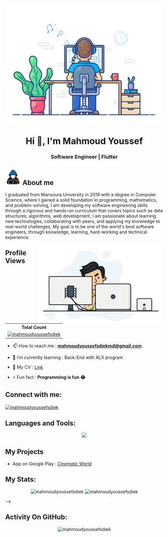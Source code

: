 ![MasterHead](https://github.com/MahmoudYoussefSdiek/MahmoudYoussefSdiek/blob/main/coding.gif)

<h1 align="center"> Hi 👋, I'm Mahmoud Youssef </h1>

<!-- <h1 align="center">
  Hi <img src="https://github.com/MahmoudYoussefSdiek/MahmoudYoussefSdiek/blob/main/wave.gif" width="30px" height="30px"/>, I'm Mahmoud Youssef
</h1> -->
<!-- "https://raw.githubusercontent.com/MartinHeinz/MartinHeinz/master/wave.gif" -->
<h3 align="center">Software Engineer | Flutter</h3>

## <picture><img src = "https://github.com/MahmoudYoussefSdiek/MahmoudYoussefSdiek/blob/main/Icons/about_me.gif" width = 50px></picture> About me
I graduated from Mansoura University in 2019 with a degree in Computer Science, where I gained a solid foundation in programming, mathematics, and problem-solving, I am developing my software engineering skills through a rigorous and hands-on curriculum that covers topics such as data structures, algorithms, web development, I am passionate about learning new technologies, collaborating with peers, and applying my knowledge to real-world challenges, 
My goal is to be one of the world's best software engineers, through knowledge, learning, hard-working and technical experience.


<img align="right" alt="Coding" width="400" src="https://github.com/MahmoudYoussefSdiek/MahmoudYoussefSdiek/blob/main/programming.gif">

## Profile Views

  <table>
    <tr>
      <th>Total Count</th>
    </tr>
    <tr>
      <td>
         <a href="https://github.com/mahmoudyoussefsdiek"> <img src="https://komarev.com/ghpvc/?username=mahmoudyoussefsdiek&label=Profile%20views&color=0e75b6&style=flat" alt="mahmoudyoussefsdiek"> </a>
      </td>
    </tr>
  </table>
<!--<p align="left"> <img src="https://komarev.com/ghpvc/?username=mahmoudyoussefsdiek&label=Profile%20views&color=0e75b6&style=flat" alt="mahmoudyoussefsdiek" /> -->

- 📫 How to reach me : **mahmoudyoussefsdiekmd@gmail.com**
- 🌱 I’m currently learning : Back-End with ALX program
- 📄 My CV : [Link](https://drive.google.com/file/d/1F7Fe8vLVsEfMnZtEyulZEEf86rLa-cWL/view?usp=sharing)
  
- ⚡ Fun fact : **Programming is fun 😂**

## Connect with me:
<p align="left">
<a href="https://linkedin.com/in/mahmoudyoussefsdiek" target="blank"><img align="center" src="https://raw.githubusercontent.com/rahuldkjain/github-profile-readme-generator/master/src/images/icons/Social/linked-in-alt.svg" alt="mahmoudyoussefsdiek" height="30" width="40" /></a>
</p>

## Languages and Tools:
<!--
<p align="center"> 

  <a href="https://www.gnu.org/software/bash/" target="_blank" rel="noreferrer"> <img src="https://www.vectorlogo.zone/logos/gnu_bash/gnu_bash-icon.svg" alt="bash" width="40" height="40"/> </a> 
  <a href="https://www.cprogramming.com/" target="_blank" rel="noreferrer"> <img src="https://raw.githubusercontent.com/devicons/devicon/master/icons/c/c-original.svg" alt="c" width="40" height="40"/> </a> 
  <a href="https://www.w3schools.com/cpp/" target="_blank" rel="noreferrer"> <img src="https://raw.githubusercontent.com/devicons/devicon/master/icons/cplusplus/cplusplus-original.svg" alt="cplusplus" width="40" 
  height="40"/> </a> 
  <a href="https://dart.dev" target="_blank" rel="noreferrer"> <img src="https://www.vectorlogo.zone/logos/dartlang/dartlang-icon.svg" alt="dart" width="40" height="40"/> </a> 
  <a href="https://firebase.google.com/" target="_blank" rel="noreferrer"> <img src="https://www.vectorlogo.zone/logos/firebase/firebase-icon.svg" alt="firebase" width="40" height="40"/> </a> 
  <a href="https://flutter.dev" target="_blank" rel="noreferrer"> <img src="https://www.vectorlogo.zone/logos/flutterio/flutterio-icon.svg" alt="flutter" width="40" height="40"/> </a> 
  <a href="https://git-scm.com/" target="_blank" rel="noreferrer"> <img src="https://www.vectorlogo.zone/logos/git-scm/git-scm-icon.svg" alt="git" width="40" height="40"/> </a> 
  <a href="https://www.java.com" target="_blank" rel="noreferrer"> <img src="https://raw.githubusercontent.com/devicons/devicon/master/icons/java/java-original.svg" alt="java" width="40" height="40"/> </a> 
  <a href="https://www.linux.org/" target="_blank" rel="noreferrer"> <img src="https://raw.githubusercontent.com/devicons/devicon/master/icons/linux/linux-original.svg" alt="linux" width="40" height="40"/> </a> 
  <a href="https://postman.com" target="_blank" rel="noreferrer"> <img src="https://www.vectorlogo.zone/logos/getpostman/getpostman-icon.svg" alt="postman" width="40" height="40"/> </a> 
  <a href="https://www.python.org" target="_blank" rel="noreferrer"> <img src="https://raw.githubusercontent.com/devicons/devicon/master/icons/python/python-original.svg" alt="python" width="40" height="40"/> 
  </a> </p>
  -->

  <p align="center">
  <a href="https://skillicons.dev">
    <img src="https://skillicons.dev/icons?i=c,cpp,dart,flutter,py,java,firebase,sqlite,ai,git,github,linux,bash,md,vim,vscode,androidstudio,linkedin,stackoverflow,discord"/>
  </a>
  </p>
  <p align="center">
    <!--  <img src="https://skillicons.dev/icons?i=vscode,replit,github,mongodb,css,html,js,express,bots,nodejs"> -->
  </p>

## My Projects
- App on Google Play : [Cinematic World](https://play.google.com/store/apps/details?id=com.MahmoudYoussef.Journey_To_Cinematic_World)

## My Stats:
<p align="center">
 <!-- <img height="180px" src="https://github-readme-stats-sigma-five.vercel.app/api/top-langs?username=mahmoudyoussefsdiek&hide_border=true&show_icons=true&locale=en&layout=compact&bg_color=151515" alt="mahmoudyoussefsdiek" /> -->
 <!-- <img src="https://github-readme-stats.vercel.app/api/top-langs/?username=mahmoudyoussefsdiek&layout=pie" alt="mahmoudyoussefsdiek" /> -->
 <img height="180px" src="https://github-readme-stats.vercel.app/api/top-langs/?username=mahmoudyoussefsdiek&hide_border=true&show_icons=true&locale=en&layout=compact&bg_color=151515" alt="mahmoudyoussefsdiek" />
 <img height="180px" src="https://github-readme-stats-sigma-five.vercel.app/api?username=mahmoudyoussefsdiek&hide_border=true&show_icons=true&locale=en&bg_color=151515" alt="mahmoudyoussefsdiek" />
</p>

<!--
<p align="center">
  <img src="https://github-readme-stats.vercel.app/api?username=MahmoudYoussefSdiek&rank_icon=percentile" alt="mahmoudyoussefsdiek" />
  <!-- <img src="https://github-readme-stats.vercel.app/api?username=mahmoudyoussefsdiek&show_icons=true&show=reviews,discussions_started,discussions_answered,prs_merged,prs_merged_percentage" alt="mahmoudyoussefsdiek" /> -->
</p>
-->

## Activity On GitHub:
<p align="center">
 <img height="180px" src="https://github-readme-streak-stats.herokuapp.com/?user=mahmoudyoussefsdiek&theme=dark&hide_border=true&stroke=f53b3b" alt="mahmoudyoussefsdiek" />
</p>
